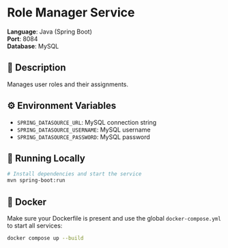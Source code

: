 # Role Manager Service

**Language**: Java (Spring Boot)  
**Port**: 8084  
**Database**: MySQL

## 📌 Description

Manages user roles and their assignments.

## ⚙️ Environment Variables

- `SPRING_DATASOURCE_URL`: MySQL connection string
- `SPRING_DATASOURCE_USERNAME`: MySQL username
- `SPRING_DATASOURCE_PASSWORD`: MySQL password

## 🚀 Running Locally

```bash
# Install dependencies and start the service
mvn spring-boot:run
```

## 🐳 Docker

Make sure your Dockerfile is present and use the global `docker-compose.yml` to start all services:

```bash
docker compose up --build
```

